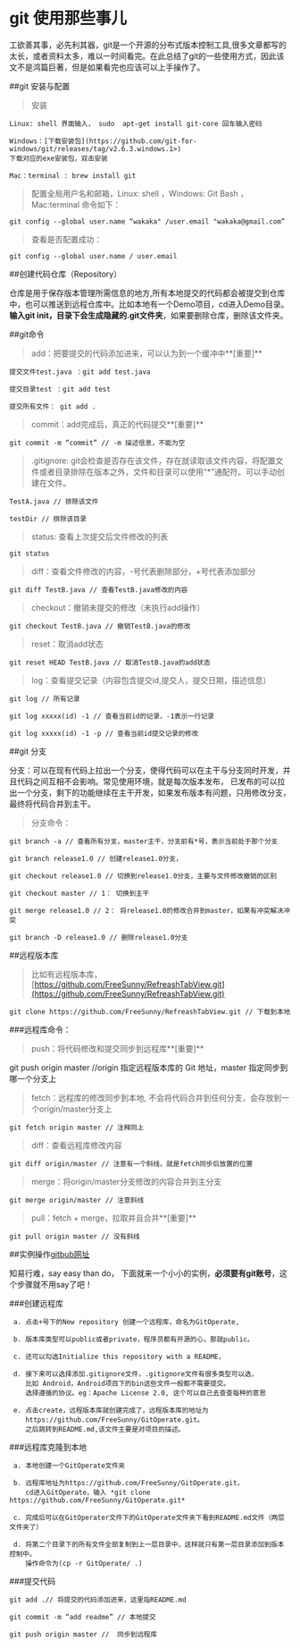 # git 使用那些事儿


工欲善其事，必先利其器，git是一个开源的分布式版本控制工具,很多文章都写的太长，或者资料太多，难以一时间看完。在此总结了git的一些使用方式，因此该文不是鸿篇巨著，但是如果看完也应该可以上手操作了。

##git 安装与配置

> 安装

    Linux: shell 界面输入， sudo  apt-get install git-core 回车输入密码

    Windows：[下载安装包](https://github.com/git-for-windows/git/releases/tag/v2.6.3.windows.1>) 
    下载对应的exe安装包，双击安装

    Mac：terminal : brew install git

> 配置全局用户名和邮箱，Linux: shell ，Windows: Git Bash ，Mac:terminal 命令如下：

    git config --global user.name “wakaka" /user.email "wakaka@gmail.com”
 
> 查看是否配置成功：

    git config --global user.name / user.email

##创建代码仓库（Repository）

仓库是用于保存版本管理所需信息的地方,所有本地提交的代码都会被提交到仓库中，也可以推送到远程仓库中。比如本地有一个Demo项目，cd进入Demo目录。**输入git init，目录下会生成隐藏的.git文件夹**，如果要删除仓库，删除该文件夹。

##git命令

> add：把要提交的代码添加进来，可以认为到一个缓冲中**[重要]**

    提交文件test.java ：git add test.java

    提交目录test ：git add test

    提交所有文件： git add .

> commit：add完成后，真正的代码提交**[重要]**

    git commit -m “commit” // -m 描述信息，不能为空

> .gitignore: git会检查是否存在该文件，存在就读取该文件内容，将配置文件或者目录排除在版本之外，文件和目录可以使用“\*”通配符。可以手动创建在文件。

    TestA.java // 排除该文件

    testDir // 排除该目录

> status: 查看上次提交后文件修改的列表

    git status

> diff：查看文件修改的内容，-号代表删除部分，+号代表添加部分

    git diff TestB.java // 查看TestB.java修改的内容

> checkout：撤销未提交的修改（未执行add操作）

    git checkout TestB.java // 撤销TestB.java的修改

> reset：取消add状态

    git reset HEAD TestB.java // 取消TestB.java的add状态

> log：查看提交记录（内容包含提交id,提交人，提交日期，描述信息）

    git log // 所有记录

    git log xxxxx(id) -1 // 查看当前id的记录，-1表示一行记录

    git log xxxxx(id) -1 -p // 查看当前id提交记录的修改

##git 分支

分支：可以在现有代码上拉出一个分支，使得代码可以在主干与分支同时开发，并且代码之间互相不会影响。常见使用环境，就是每次版本发布，
已发布的可以拉出一个分支，剩下的功能继续在主干开发，如果发布版本有问题，只用修改分支，最终将代码合并到主干。

> 分支命令：

    git branch -a // 查看所有分支，master主干，分支前有*号，表示当前处于那个分支

    git branch release1.0 // 创建release1.0分支，

    git checkout release1.0 // 切换到release1.0分支，主要与文件修改撤销的区别

    git checkout master // 1： 切换到主干

    git merge release1.0 // 2： 将release1.0的修改合并到master，如果有冲突解决冲突

    git branch -D release1.0 // 删除release1.0分支

##远程版本库

> 比如有远程版本库，[https://github.com/FreeSunny/RefreashTabView.git](https://github.com/FreeSunny/RefreashTabView.git)

    git clone https://github.com/FreeSunny/RefreashTabView.git // 下载到本地

###远程库命令：

> push：将代码修改和提交同步到远程库**[重要]**

  git push origin master //origin 指定远程版本库的 Git 地址，master 指定同步到哪一个分支上

> fetch：远程库的修改同步到本地, 不会将代码合并到任何分支，会存放到一个origin/master分支上

    git fetch origin master // 注释同上

> diff：查看远程库修改内容

    git diff origin/master // 注意有一个斜线，就是fetch同步后放置的位置

> merge：将origin/master分支修改的内容合并到主分支

    git merge origin/master // 注意斜线

> pull：fetch + merge，拉取并且合并**[重要]**

    git pull origin master // 没有斜线

##实例操作[gitbub网址](https://github.com/)

知易行难，say easy than do， 下面就来一个小小的实例，**必须要有git账号**，这个步骤就不用say了吧！

###创建远程库 

     a. 点击+号下的New repository 创建一个远程库，命名为GitOperate,

     b. 版本库类型可以public或者private，程序员都有开源的心，那就public。

     c. 还可以勾选Initialize this repository with a README，

     d. 接下来可以选择添加.gitignore文件，.gitignore文件有很多类型可以选，
        比如 Android，Android项目下的bin这些文件一般都不需要提交。 
        选择遵循的协议。eg：Apache License 2.0, 这个可以自己去查查每种的意思

     e. 点击create，远程版本库就创建完成了，远程版本库的地址为
        https://github.com/FreeSunny/GitOperate.git。
        之后跳转到README.md,该文件主要是对项目的描述。

###远程库克隆到本地

     a. 本地创建一个GitOperate文件夹

     b. 远程库地址为https://github.com/FreeSunny/GitOperate.git，
        cd进入GitOperate，输入 *git clone https://github.com/FreeSunny/GitOperate.git*

     c. 完成后可以在GitOperater文件下的GitOperate文件夹下看到README.md文件（两层文件夹了）

     d. 将第二个目录下的所有文件全部复制到上一层目录中，这样就只有第一层目录添加到版本控制中。
        操作命令为(cp -r GitOperate/ .)

###提交代码

    git add .// 将提交的代码添加进来，这里指README.md

    git commit -m “add readme” // 本地提交

    git push origin master //  同步到远程库

[1]: https://github.com/git-for-windows/git/releases/tag/v2.6.3.windows.1
